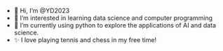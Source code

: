 - 👋 Hi, I’m @YD2023
- 👀 I’m interested in learning data science and computer programming
- 🌱 I’m currently using python to explore the applications of AI and data science.
- ✨ I love playing tennis and chess in my free time!


<!---
YD2023/YD2023 is a ✨ special ✨ repository because its `README.md` (this file) appears on your GitHub profile.
You can click the Preview link to take a look at your changes.
--->
